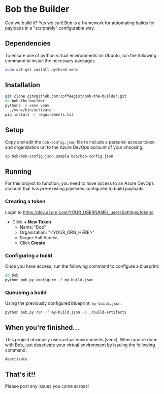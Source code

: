 # Bob the Builder

Can we build it? Yes we can! Bob is a framework for automating builds for payloads in a "scriptably" configurable way.

## Dependencies

To ensure use of python virtual environments on Ubuntu, run the following command to install the necessary packages.
```bash
sudo apt-get install python3-venv
```

## Installation

```bash
git clone git@github.com:coffeegist/bob-the-builder.git
cd bob-the-builder
python3 -m venv venv
. ./venv/bin/activate
pip install -r requirements.txt
```

## Setup  

Copy and edit the `bob-config.json` file to include a personal access token and organization url to the Azure DevOps account of your choosing.

```bash
cp bob/bob-config.json.sample bob/bob-config.json
```

## Running

For this project to function, you need to have access to an Azure DevOps account that has pre-existing pipelines configured to build payloads.

### Creating a token

Login to https://dev.azure.com/YOUR_USERNAME/_usersSettings/tokens
- Click **+ New Token**
  - Name: “Bob”
  - Organization: "\<YOUR_ORG_HERE\>"
  - Scope: Full Access
  - Click **Create**

### Configuring a build

Once you have access, run the following command to configure a blueprint:

```bash
cd bob
python bob.py configure -f my-build.json
```

### Queueing a build

Using the previously configured blueprint, `my-build.json`:

```bash
python bob.py run -f my-build.json -o ./build-artifacts
```

## When you're finished...

This project obviously uses virtual environments (venv). When you're done with Bob, just deactivate your virtual environment by issuing the following command:

```bash
deactivate
```

## That's it!!

Please post any issues you come across!
